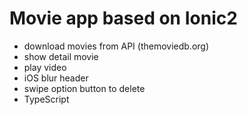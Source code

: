 # Movie app based on Ionic2

- download movies from API (themoviedb.org)
- show detail movie
- play video
- iOS blur header
- swipe option button to delete
- TypeScript
